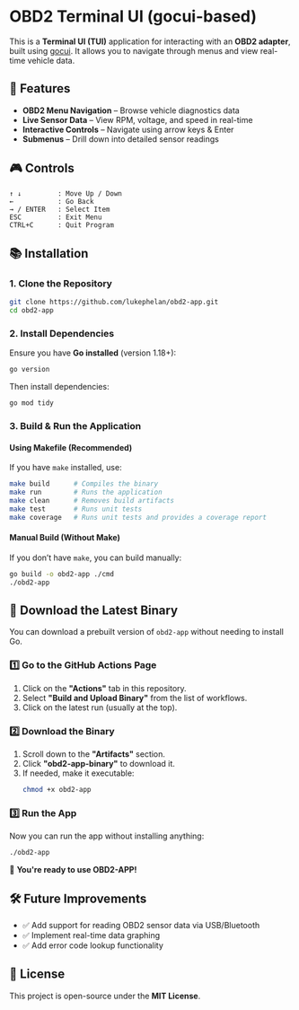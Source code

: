 # OBD2 Terminal UI (gocui-based)

This is a **Terminal UI (TUI)** application for interacting with an **OBD2 adapter**, built using [gocui](https://github.com/jroimartin/gocui). It allows you to navigate through menus and view real-time vehicle data.

## 🚀 Features

- **OBD2 Menu Navigation** – Browse vehicle diagnostics data
- **Live Sensor Data** – View RPM, voltage, and speed in real-time
- **Interactive Controls** – Navigate using arrow keys & Enter
- **Submenus** – Drill down into detailed sensor readings

## 🎮 Controls

```
↑ ↓         : Move Up / Down
←           : Go Back
→ / ENTER   : Select Item
ESC         : Exit Menu
CTRL+C      : Quit Program
```

## 📚 Installation

### 1. Clone the Repository

```sh
git clone https://github.com/lukephelan/obd2-app.git
cd obd2-app
```

### 2. Install Dependencies

Ensure you have **Go installed** (version 1.18+):

```sh
go version
```

Then install dependencies:

```sh
go mod tidy
```

### 3. Build & Run the Application

#### Using Makefile (Recommended)

If you have `make` installed, use:

```sh
make build      # Compiles the binary
make run        # Runs the application
make clean      # Removes build artifacts
make test       # Runs unit tests
make coverage   # Runs unit tests and provides a coverage report
```

#### Manual Build (Without Make)

If you don’t have `make`, you can build manually:

```sh
go build -o obd2-app ./cmd
./obd2-app
```

## 🔽 Download the Latest Binary

You can download a prebuilt version of `obd2-app` without needing to install Go.

### **1️⃣ Go to the GitHub Actions Page**

1. Click on the **"Actions"** tab in this repository.
2. Select **"Build and Upload Binary"** from the list of workflows.
3. Click on the latest run (usually at the top).

### **2️⃣ Download the Binary**

1. Scroll down to the **"Artifacts"** section.
2. Click **"obd2-app-binary"** to download it.
3. If needed, make it executable:
   ```sh
   chmod +x obd2-app
   ```

### **3️⃣ Run the App**

Now you can run the app without installing anything:

```sh
./obd2-app
```

🚀 **You're ready to use OBD2-APP!**

## 🛠 Future Improvements

- ✅ Add support for reading OBD2 sensor data via USB/Bluetooth
- ✅ Implement real-time data graphing
- ✅ Add error code lookup functionality

## 🐝 License

This project is open-source under the **MIT License**.
